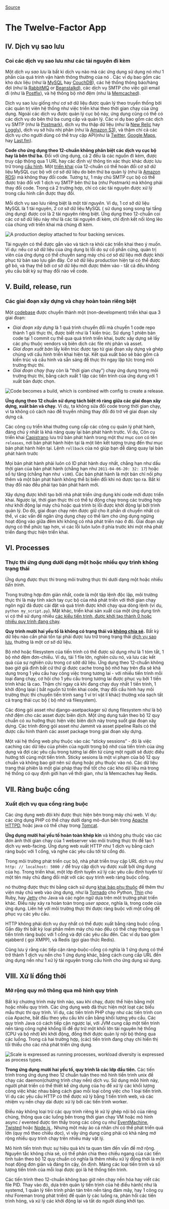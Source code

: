 
[Source](https://12factor.net/backing-services "Permalink to The Twelve-Factor App")

# The Twelve-Factor App

## IV. Dịch vụ sao lưu

### Coi các dịch vụ sao lưu như các tài nguyên đi kèm

Một _dịch vụ sao lưu_ là bất kì dịch vụ nào mà các ứng dụng sử dụng nó như 1 phần của quá trính vận hành thông thường của nó . Các ví dụ bao gồm các kho dưx liệu (như là [MySQL][1] hay [CouchDB][2]), các hệ thống thông báo/hàng đợi (như là [RabbitMQ][3] or [Beanstalkd][4]), các dịch vụ SMTP cho việc gửi email đi (như là [Postfix][5]), và hệ thống bộ nhớ đệm (như là [Memcached][6]).

Dịch vụ sao lưu giống như cơ sở dữ liệu được quản lý theo truyền thống bởi các quản trị viên hệ thống như việc triển khai theo thời gian chạy của ứng dụng. Ngoài các dịch vụ được quản lý cục bộ này, ứng dụng cũng có thể có các dịch vụ do bên thứ ba cung cấp và quản lý. Các ví dụ bao gồm các dịch vụ SMTP (như là [Postmark][7]), dịch vụ thu thập dữ liệu (như là [New Relic][8] hay [Loggly][9]), dịch vụ sở hữu nhị phân (như là [Amazon S3][10]), và thậm chí cả các dịch vụ cho người dùng có thể truy cập API(như là [Twitter][11], [Google Maps][12], hay [Last.fm][13]).

**Code cho ứng dụng theo 12-chuẩn không phân biệt các dịch vụ cục bộ hay là bên thứ ba.** Đối với ứng dụng, cả 2 đều là các nguồn đi kèm, được truy cập thông qua 1 URL hay các định vị/ thông tin xác thực khác được lưu trữ trong [cấu hình][14]. Một [triển khai][15] của 12-chuẩn có thể hoán đổi cơ sở dữ liệu MySQL cục bộ với cơ sở dữ liệu do bên thứ ba quản lý (như là [Amazon RDS][16]) mà không thay đổi code. Tương tự, 1 máy chủ SMTP cục bộ có thể được tráo đổi với 1 dịch vụ SMTP bên thứ ba (như Postmark) mà không phải thay đổi code. Trong cả 2 trường hợp, chỉ có các tài nguyên được xử lý trong cấu hình cần được thay đổi.

Mỗi dịch vụ sao lưu riêng biệt là một _tài nguyên_.  Ví dụ, 1 cơ sở dữ liệu MySQL là 1 tài nguyên, 2 cơ sở dữ liệu MySQL ( sử dụng song song tại tầng ứng dụng) được coi là 2 tài nguyên riêng biệt. Ứng dụng theo 12-chuẩn coi các cơ sở dữ liệu này như là các tài nguyên đi kèm, chỉ định kết nối lỏng lẻo của chúng với triển khai mà chúng đi kèm.

![A production deploy attached to four backing services.][17]

Tài nguyên có thể được gắn vào và tách ra khỏi các triển khai theo ý muốn. Ví dụ: nếu cơ sở dữ liệu của ứng dụng bị lỗi do sự cố phần cứng, quản trị viên của ứng dụng có thể chuyển sang máy chủ cơ sở dữ liệu mới được khôi phục từ bản sao lưu gần đây. Cơ sở dữ liệu production hiện tại có thể được gỡ bỏ, và thay thế bởi cơ sở dữ liệu mới được thêm vào - tất cả đều không yêu cầu bất kỳ sự thay đổi nào về code.
## V. Build, release, run

### Các giai đoạn xây dựng và chạy hoàn toàn riêng biệt

Một [codebase][1] được chuyển thành một (non-development) triển khai qua 3 giai đoạn:

* _Giai đoạn xây dựng_ là 1 quá trình chuyển đổi mà chuyển 1 code repo thành 1 gói thực thi, được biết như là 1 kiến trúc. Sử dụng 1 phiên bản code tại 1 commit cụ thể qua quá trình triển khai, bước xây dựng sẽ lấy các phụ thuộc vendors và biên dịch các file nhị phân và asset.
* _Giai đoạn xuất bản_ lấy kiến trúc được tạo từ giai đoạn xây dựng và ghép chúng với cấu hình triển khai hiện tại. Kết quả xuất bảo sẽ bảo gồm cả kiến trúc và cấu hình và sẵn sáng để thực thi ngay lập tức trong môi trường thực thi.
* _Giai đoạn chạy_ (hay còn là "thời gian chạy") chạy ứng dụng trong môi trường thực thi, bằng cách xuất 1 tập các tiến trình của ứng dụng với 1 xuất bản được chọn.

![Code becomes a build, which is combined with config to create a release.][5]

**Ứng dụng theo 12 chuẩn sử dụng tách biệt rõ ràng giữa các giai đoạn xây dựng, xuất bản và chạy.** Ví dụ, ta không sửa đổi code trong thời gian chạy, vì ta không có cách nào để truyền những thay đổi đó trở về giai đoạn xây dựng cả.

Các công cụ triển khai thường cung cấp các công cụ quản lý phát hành, đáng chú ý nhất là khả năng quay lại bản phát hành trước. Ví dụ, Côn cụ triển khai [Capistrano][6] lưu trữ bản phát hành trong một thư mục con có tên `releases`, nơi bản phát hành hiện tại là một liên kết tượng trưng đến thư mục bản phát hành hiện tại. Lệnh `rollback` của nó giúp bạn dễ dàng quay lại bản phát hành trước

Mọi bản phát hành phải luôn có ID phát hành duy nhất, chẳng hạn như dấu thời gian của bản phát hành (chẳng hạn như `2011-04-06-20: 32: 17`) hoặc số tự tăng (chẳng hạn như` v100`). Các bản phát hành là một bản chỉ nối phụ thêm và một bản phát hành không thể bị biến đổi khi nó được tạo ra. Bất kì thay đổi nào đều phải tạo bản phát hành mới.

Xây dựng được khởi tạo bởi nhà phát triển ứng dụng khi code mới được triển khai. Ngược lại,  thời gian thực thi có thể tự động chạy trong các trường hợp như khởi động lại máy chủ hoặc quá trình bị lỗi được khởi động lại bởi trình quản lý. Do đó, giai đoạn chạy nên được giữ cho ít phần di chuyển nhất có thể, vì các vấn đề ngăn ứng dụng chạy có thể làm cho ứng dụng ngừng hoạt động vào giữa đêm khi không có nhà phát triển nào ở đó. Giai đoạn xây dựng có thể phức tạp hơn, vì các lỗi luôn luôn ở phía trước khi một nhà phát triển đang thực hiện triển khai.
## VI. Processes

### Thực thi ứng dụng dưới dạng một hoặc nhiều quy trình không trạng thái

Ứng dụng được thực thi trong môi trường thực thi dưới dạng một hoặc nhiều _tiến trình_.

Trong trường hợp đơn giản nhất, code là một tập lệnh độc lập, môi trường thực thi là máy tính xách tay cục bộ của nhà phát triển với thời gian chạy ngôn ngữ đã được cài đặt và quá trình được khởi chạy qua dòng lệnh (ví dụ, `python my_script.py`). Mặt khác, triển khai sản xuất của một ứng dụng tinh vi có thể sử dụng nhiều [các kiểu tiến trình, được khởi tạo thành 0 hoặc nhiều quy trình đang chạy][1].

**Quy trình mười hai yếu tố là không có trạng thái và [không chia sẻ][2].** Bất kỳ dữ liệu nào cần phải tồn tại phải được lưu trữ trong trạng thái [dịch vụ sao lưu][3], thường là một cơ sở dữ liệu.

Bộ nhớ hoặc filesystem của tiến trình có thể được sử dụng như là 1 tóm tắt, 1 bộ nhớ đệm đơn-chiều. Ví dụ, tải 1 file lớn, nghiên cứu nó, và lưu các kết quả của sự nghiên cứu trong cơ sởở dữ liệu. Ứng dụng theo 12-chuẩn không bao giờ giả định bất cứ thứ gì được cache trong bộ nhớ hay trên đĩa sẽ khả dụng trong 1 yêu cầu hay công việc trong tương lai - với nhiều tiến trình mỗi loại đang chạy, cơ hội cho 1 yêu cầu trong tương lai được phục vụ bởi 1 tiến trình khác là cao. Thậm chí ngay cả khi đang chạy duy nhất 1 tiến trình, 1 khởi động lạiại ( bắt nguồn từ triển khai code, thay đổi cấu hình hay môi trường thực thi chuyển tiến trình sang 1 ví trí vật lí khác) thường xóa sạch tất cả trạng thái cục bộ ( bộ nhớ và filesystem).

Các đóng gói asset như django-asetpackager sử dụng filesystem như là bộ nhớ đệm cho các asset được biên dịch. Một ứng dụng tuân theo bộ 12 quy chuẩn có xu hướng thực hiện việc biên dịch này trong suốt giai đoạn xây dựng. Các trình đóng gói asset như Jammit và asset pipeline Rails có thể được cấu hình thành các asset package trong giai đoạn xây dựng.

Một vài hệ thống web phụ thuộc vào các “sticky sessions” - đó là việc caching các dữ liệu của phiên của người trong bộ nhớ của tiến trình của ứng dụng và đợi các yêu cầu trong tương lai đền từ cùng một người sẽ được điều hướng tới cùng một tiến trình. Sticky sesions là một vi phạm của bộ 12 quy chuẩn và không bao giờ nên sử dụng hoặc phụ thuộc vào nó. Các dữ liệu trang thái phiên là một gỉai pháp thay thế tốt cho các kho dữ liệu mà trong hệ thống có quy định giới hạn về thời gian, như là Memcaches hay Redis.

## VII. Ràng buộc cổng

### Xuất dịch vụ qua cổng ràng buộc

Các ứng dụng web đôi khi được thực hiện bên trong máy chủ web. Ví dụ: các ứng dụng PHP có thể chạy dưới dạng mô-đun bên trong [Apache HTTPD][1], hoặc java có thể chạy trong [Tomcat][2].

**Ứng dụng mười hai yếu tố hoàn toàn khép kín** và không phụ thuộc vào các đơn ảnh thời gian chạy của 1 webserver vào môi trường thực thi để tạo 1 dịch vụ web-facing. Ứng dụng web xuất HTTP như 1 dịch vụ bằng cách ràng buộc với 1 cổng, và nghe các yêu cầu tới từ cổng đó.

Trong môi trường phát triển cục bộ, nhà phát triển truy cập URL dịch vụ như `http: // localhost: 5000 /` để truy cập dịch vụ được xuất bởi ứng dụng của họ. Trong triển khai, một lớp định tuyến xử lý các yêu cầu định tuyến từ một tên máy chủ đang đối mặt với các quy trình web ràng buộc cổng.

nó thường được thực thi bằng cách sử dụng [khai báo phụ thuộc][3] để thêm thư viện máy chủ web vào ứng dụng, như là [Tornado][4] cho Python, [Thin][5] cho Ruby, hay [Jetty][6] cho Java và các ngôn ngữ dựa trên môt trường phát triển khác. Điều này xảy ra hoàn toàn trong _user space_, nghĩa là, trong code của ứng dụng. Liên hệ với môi trường thực thi được ràng buộc với một cổng để phục vụ các yêu cầu.

HTTP không phải dịch vụ duy nhất có thể được xuất bằng ràng buộc cổng. Gần đây thì bất kỳ loại phần mềm máy chủ nào đều có thể chạy thông qua 1 tiến trình ràng buộc với 1 cổng và đợi các yêu cầu đến. Các ví dụ bao gồm ejabberd ( gọi XMPP), và Redis (gọi giao thức Redis).

Cũng lưu ý rằng các tiếp cận ràng-buộc-cổng có nghĩa là 1 ứng dụng có thể trở thành 1 dịch vụ nền cho 1 ứng dụng khác, bằng cách cung cấp URL đến ứng dụng nền như 1 xử lý tài nguyên trong cấu hình cho ứng dụng sử dụng.

## VIII. Xử lí đồng thời

### Mở rộng quy mô thông qua mô hình quy trình

Bất kỳ chương trình máy tính nào, sau khi chạy, được thể hiện bằng một hoặc nhiều quy trình. Các ứng dụng web đã thực hiện một loạt các biểu mẫu thực thi quy trình. Ví dụ, các tiến trình PHP chạy như các tiến trình con của Apache, bắt đầu theo yêu cầu khi cần bằng khối lượng yêu cầu. Các quy trình Java có cách tiếp cận ngược lại, với JVM cung cấp một tiến trình nền tảng công nghệ khổng lồ để dự trữ một khối lớn tài nguyên hệ thống (CPU và bộ nhớ) khi khởi động, đồng thời được quản lý nội bộ thông qua các luồng. Trong cả hai trường hợp, (các) tiến trình đang chạy chỉ hiển thị tối thiểu cho các nhà phát triển ứng dụng.

![Scale is expressed as running processes, workload diversity is expressed as process types.][1]

**Trong ứng dụng mười hai yếu tố, quy trình là các lớp đầu tiên.** Các tiến trình trong ứng dụng theo 12 chuẩn tuân theo mô hình tiến trình unix để chạy các daemon(chương trình chạy nền) dịch vụ. Sử dụng môô hình này, người phát triển có thể thiết kế ứng dụng của họ để xử lý các khối lượng công việc khác nhau bằng cách giao mỗi loại công việc cho 1 loại tiến trình. Ví dụ các yêu cầu HTTP có thể được xử lý bằng 1 tiến trình web, và các nhiệm vụ nền chạy dài được xử lý bởi các tiến trình worker.

Điều này không loại trừ các quy trình riêng lẻ xử lý ghép nội bộ của riêng chúng, thông qua các luồng bên trong thời gian chạy VM hoặc mô hình async / evented được tìm thấy trong các công cụ như [EventMachine][3], [Twisted][4] hoặc [Node.js ][5]. Nhưng một máy ảo cá nhân chỉ có thể phát triển quá lớn (quy mô theo chiều dọc), vì vậy ứng dụng cũng phải có khả năng mở rộng nhiều quy trình chạy trên nhiều máy vật lý.

Mô hình tiến trình thực sự hiệu quả khi ta quan tâm đến vấn đề mở rộng. Nguyên tắc không chia sẻ, có thể phân chia theo chiều ngang của các tiến tình tuân theo bộ 12 quy chuẩn có nghĩa là thêm nhiều xử lý đồng thời là một hoạt động đơn giản và đáng tin cậy, ổn định. Mảng các loại tiến trình và số lượng tiến trình của mỗi loại được gọi là hệ thống tiến trình.

Các tiến trình theo 12-chuẩn không bao giờ nên chạy nền hóa hay viết các file PID. Thay vào đó, dựa trên quản lý tiến trình của hệ điều hành( như là systemd, 1 quản lý tiến trình phân tán trên nền tảng đám mây, hay 1 công cụ như Foreman trong phát triển) để quản lý các luồng ra, phản hồi các tiến trình hỏng, và xử lý các khởi động lại và tắt do người dùng khởi tạo.

[1]: http://dev.mysql.com/
[2]: http://couchdb.apache.org/
[3]: http://www.rabbitmq.com/
[4]: http://kr.github.com/beanstalkd/
[5]: http://www.postfix.org/
[6]: http://memcached.org/
[7]: http://postmarkapp.com/
[8]: http://newrelic.com/
[9]: http://www.loggly.com/
[10]: http://aws.amazon.com/s3/
[11]: http://dev.twitter.com/
[12]: https://developers.google.com/maps/
[13]: http://www.last.fm/api
[14]: https://12factor.net/config
[15]: https://12factor.net/codebase
[16]: http://aws.amazon.com/rds/
[17]: https://12factor.net/images/attached-resources.png

  
